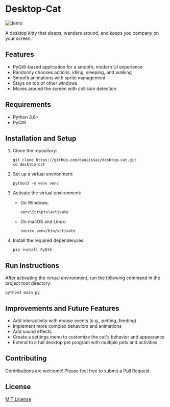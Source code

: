 # Desktop-Cat

<img src="idling.gif" alt="demo"/>

A desktop kitty that sleeps, wanders around, and keeps you company on your screen.

## Features
- PyQt6-based application for a smooth, modern UI experience
- Randomly chooses actions: idling, sleeping, and walking
- Smooth animations with sprite management
- Stays on top of other windows
- Moves around the screen with collision detection

## Requirements
- Python 3.6+
- PyQt6

## Installation and Setup

1. Clone the repository:
   ```
   git clone https://github.com/daniissac/desktop-cat.git
   cd desktop-cat
   ```

2. Set up a virtual environment:
   ```
   python3 -m venv venv
   ```

3. Activate the virtual environment:
   - On Windows:
     ```
     venv\Scripts\activate
     ```
   - On macOS and Linux:
     ```
     source venv/bin/activate
     ```

4. Install the required dependencies:
   ```
   pip install PyQt6
   ```

## Run Instructions
After activating the virtual environment, run the following command in the project root directory:
```
python3 main.py
```

## Improvements and Future Features
- Add interactivity with mouse events (e.g., petting, feeding)
- Implement more complex behaviors and animations
- Add sound effects
- Create a settings menu to customize the cat's behavior and appearance
- Extend to a full desktop pet program with multiple pets and activities

## Contributing
Contributions are welcome! Please feel free to submit a Pull Request.

## License
[MIT License](LICENSE)
